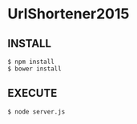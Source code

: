 # UrlShortener2015

## INSTALL
    $ npm install
    $ bower install

## EXECUTE
    $ node server.js
